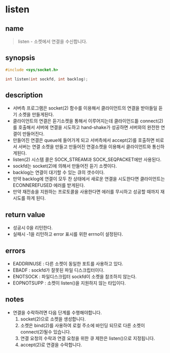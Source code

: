 # listen
## name
> listen - 소켓에서 연결을 수신합니다.

## synopsis
``` c
#include <sys/socket.h>

int listen(int sockfd, int backlog);
```

## description
- 서버측 프로그램은 socket(2) 함수를 이용해서 클라이언트의 연결을 받아들일 듣기 소켓을 만들게된다.
- 클라이언트의 연결은 듣기소켓을 통해서 이루어지는데 클라이언드틑 connect(2)를 호출해서 서버에 연결을 시도하고 hand-shake가 성공하면 서버와의 완전한 연결이 만들어진다.
- 만들어진 연결은 queue에 들어가게 되고 서버측에서 accept(2)를 호출하면 비로서 서버는 연결 소켓을 만들고 만들어진 연결소켓을 이용해서 클라이언트와 통신하게된다.
- listen(2) 시스템 콜은 SOCK_STREAM과 SOCK_SEQPACKET에만 사용된다.
- sockfd는 socket(2)에 의해서 만들어진 듣기 소켓이다.
- backlog는 연결이 대기할 수 있는 큐의 갯수이다.
- 만약 backlog에 연결이 모두 찬 상태에서 새로운 연결을 시도한다면 클라이언트는 ECONNEREFUSED 에러를 받게된다.
- 만약 재전송을 지원하는 프로토콜을 사용한다면 에러를 무시하고 성공할 때까지 재시도를 하게 된다.

## return value
- 성공시 0을 리턴한다.
- 실패시 -1을 리턴하고 error 표시를 위한 errno이 설정된다.

## errors
- EADDRINUSE : 다른 소켓이 동일한 포트를 사용하고 있다.
- EBADF : sockfd가 잘못된 파일 디스크립터이다.
- ENOTSOCK : 파일디스크립터 sockfd이 소켓을 참조하지 않는다.
- EOPNOTSUPP : 소켓이 listen()을 지원하지 않는 타입이다.

## notes
- 연결을 수락하려면 다음 단계를 수행해야합니다.
	1. socket(2)으로 소켓을 생성합니다.
	2. 소켓은 bind(2)를 사용하여 로컬 주소에 바인딩 되므로 다른 소켓이 connect(2)될수 있습니다.
	3. 연결 요청의 수락과 연결 요청을 위한 큐 제한은 listen()으로 지정됩니다.
	4. accept(2)로 연결을 수락합니다.